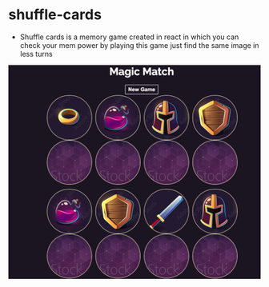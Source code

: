 # shuffle-cards
* Shuffle cards is a memory game created in react in which you can check your mem
  power by playing this game just find the same image in less turns

<img src="https://raw.githubusercontent.com/xavier9909/Shuffle-Cards/main/public/img/Screenshot%202022-06-21%20at%2011.47.15%20PM.png"/>
 
